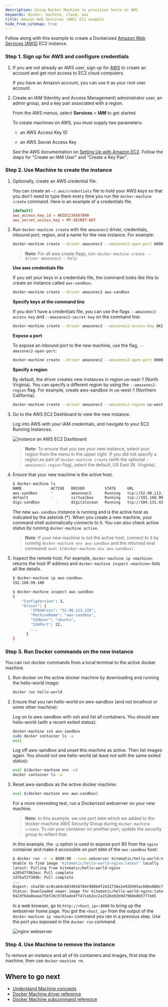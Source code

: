 ```yaml
---
description: Using Docker Machine to provision hosts on AWS
keywords: docker, machine, cloud, aws
title: Amazon Web Services (AWS) EC2 example
hide_from_sitemap: true
---
```


Follow along with this example to create a Dockerized [Amazon Web Services (AWS)](https://aws.amazon.com/) EC2 instance.

### Step 1. Sign up for AWS and configure credentials

1.  If you are not already an AWS user, sign up for [AWS](https://aws.amazon.com/) to create an account and get root access to EC2 cloud computers.

    If you have an Amazon account, you can use it as your root user account.

2.  Create an IAM (Identity and Access Management) administrator user, an admin group, and a key pair associated with a region.

    From the AWS menus, select **Services** > **IAM** to get started.

    To create machines on AWS, you must supply two parameters:

    * an AWS Access Key ID

    * an AWS Secret Access Key

    See the AWS documentation on [Setting Up with Amazon EC2](http://docs.aws.amazon.com/AWSEC2/latest/UserGuide/get-set-up-for-amazon-ec2.html). Follow the steps for "Create an IAM User" and "Create a Key Pair".

### Step 2. Use Machine to create the instance

1.  Optionally, create an AWS credential file.

    You can create an `~/.aws/credentials` file to hold your AWS keys so that
    you don't need to type them every time you run the `docker-machine create`
    command. Here is an example of a credentials file.

    ```conf
    [default]
    aws_access_key_id = AKID1234567890
    aws_secret_access_key = MY-SECRET-KEY
    ```

2.  Run `docker-machine create` with the `amazonec2` driver, credentials, inbound
    port, region, and a name for the new instance. For example:

    ```bash
    docker-machine create --driver amazonec2 --amazonec2-open-port 8000 --amazonec2-region us-west-1 aws-sandbox
    ```

    > **Note**: For all aws create flags, run: `docker-machine create --driver amazonec2 --help`

    **Use aws credentials file**

    If you set your keys in a credentials file, the command looks like this to
    create an instance called `aws-sandbox`:

    ```bash
    docker-machine create --driver amazonec2 aws-sandbox
    ```

    **Specify keys at the command line**

    If you don't have a credentials file, you can use the flags
    `--amazonec2-access-key` and `--amazonec2-secret-key` on the command line:

    ```bash
    docker-machine create --driver amazonec2 --amazonec2-access-key AKI******* --amazonec2-secret-key 8T93C*******  aws-sandbox
    ```

    **Expose a port**

    To expose an inbound port to the new machine, use the flag, `--amazonec2-open-port`:

    ```bash
    docker-machine create --driver amazonec2 --amazonec2-open-port 8000 aws-sandbox
    ```

    **Specify a region**

    By default, the driver creates new instances in region us-east-1 (North
    Virginia). You can specify a different region by using the
    `--amazonec2-region` flag. For example, create aws-sandbox in us-west-1
    (Northern California).

    ```bash
    docker-machine create --driver amazonec2 --amazonec2-region us-west-1 aws-sandbox
    ```

3.  Go to the AWS EC2 Dashboard to view the new instance.

    Log into AWS with your IAM credentials, and navigate to your EC2 Running Instances.

    ![instance on AWS EC2 Dashboard](../img/aws-instance-east.png)

    > **Note**: To ensure that you see your new instance, select your region from
    > the menu in the upper right. If you did not specify a region as part of
    > `docker-machine create` (with the optional `--amazonec2-region` flag), select
    > the default, US East (N. Virginia).

4.  Ensure that your new machine is the active host.

    ```bash
    $ docker-machine ls
    NAME             ACTIVE   DRIVER         STATE     URL                         SWARM   DOCKER        ERRORS
    aws-sandbox      *        amazonec2      Running   tcp://52.90.113.128:2376            v1.10.0
    default          -        virtualbox     Running   tcp://192.168.99.100:2376           v1.10.0-rc4
    digi-sandbox       -      digitalocean   Running   tcp://104.131.43.236:2376           v1.9.1
    ```

    The new `aws-sandbox` instance is running and is the active host as
    indicated by the asterisk (\*). When you create a new machine, your command
    shell automatically connects to it. You can also check active status by
    running `docker-machine active`.

    > **Note**: If your new machine is not the active host, connect to it by
    running `docker-machine env aws-sandbox` and the returned eval command:
    `eval $(docker-machine env aws-sandbox)`.

5. Inspect the remote host. For example, `docker-machine ip <machine>` returns
the host IP address and `docker-machine inspect <machine>` lists all the
details.

    ```bash
    $ docker-machine ip aws-sandbox
    192.168.99.100

    $ docker-machine inspect aws-sandbox
    {
        "ConfigVersion": 3,
        "Driver": {
            "IPAddress": "52.90.113.128",
            "MachineName": "aws-sandbox",
            "SSHUser": "ubuntu",
            "SSHPort": 22,
            ...
          }
    }
    ```

### Step 3. Run Docker commands on the new instance
You can run docker commands from a local terminal to the active docker machine.

1.  Run docker on the active docker machine by downloading and running the
hello-world image:

    ```bash
    docker run hello-world
    ```

2. Ensure that you ran hello-world on aws-sandbox (and not localhost or some
other machine):

    Log on to aws-sandbox with ssh and list all containers. You should see
    hello-world (with a recent exited status):

    ```bash
    docker-machine ssh aws-sandbox
    sudo docker container ls -a
    exit
    ```

    Log off aws-sandbox and unset this machine as active. Then list images
    again. You should not see hello-world (at least not with the same exited
    status):

    ```bash
    eval $(docker-machine env -u)
    docker container ls -a
    ```

3. Reset aws-sandbox as the active docker machine:

    ```bash
    eval $(docker-machine env aws-sandbox)
    ```

    For a more interesting test, run a Dockerized webserver on your new machine.

    > **Note**: In this example, we use port `8000` which we added to the
    > docker-machine AWS Security Group during `docker-machine create`. To run your
    > container on another port, update the security group to reflect that.

    In this example, the `-p` option is used to expose port 80 from the `nginx`
    container and make it accessible on port `8000` of the `aws-sandbox` host:

    ```bash
    $ docker run -d -p 8000:80 --name webserver kitematic/hello-world-nginx
    Unable to find image 'kitematic/hello-world-nginx:latest' locally
    latest: Pulling from kitematic/hello-world-nginx
    a285d7f063ea: Pull complete
    2d7baf27389b: Pull complete
    ...
    Digest: sha256:ec0ca6dcb034916784c988b4f2432716e2e92b995ac606e080c7a54b52b87066
    Status: Downloaded newer image for kitematic/hello-world-nginx:latest
    942dfb4a0eaae75bf26c9785ade4ff47ceb2ec2a152be82b9d7960e8b5777e65
    ```

    In a web browser, go to `http://<host_ip>:8000` to bring up the webserver
    home page. You got the `<host_ip>` from the output of the `docker-machine ip <machine>`
    command you ran in a previous step. Use the port you exposed in the
    `docker run` command.

    ![nginx webserver](../img/nginx-webserver.png)

### Step 4. Use Machine to remove the instance

To remove an instance and all of its containers and images, first stop the
machine, then use `docker-machine rm`.

## Where to go next

-   [Understand Machine concepts](../concepts.md)
-   [Docker Machine driver reference](../drivers/index.md)
-   [Docker Machine subcommand reference](../reference/index.md)
